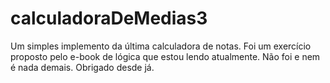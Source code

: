 # calculadoraDeMedias3
Um simples implemento da última calculadora de notas.
Foi um exercício proposto pelo e-book de lógica que estou lendo atualmente. Não foi e nem é nada demais.
Obrigado desde já.
